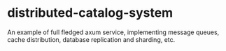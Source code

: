 # distributed-catalog-system
An example of full fledged axum service, implementing message queues, cache distribution, database replication and sharding, etc.
